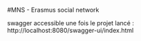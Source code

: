 #MNS - Erasmus social network

swagger accessible une fois le projet lancé : http://localhost:8080/swagger-ui/index.html